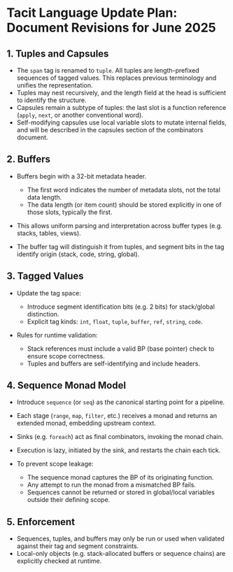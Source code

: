 # Tacit Language Update Plan: Document Revisions for June 2025

## 1. Tuples and Capsules

- The `span` tag is renamed to `tuple`. All tuples are length-prefixed sequences of tagged values. This replaces previous terminology and unifies the representation.
- Tuples may nest recursively, and the length field at the head is sufficient to identify the structure.
- Capsules remain a subtype of tuples: the last slot is a function reference (`apply`, `next`, or another conventional word).
- Self-modifying capsules use local variable slots to mutate internal fields, and will be described in the capsules section of the combinators document.

## 2. Buffers

- Buffers begin with a 32-bit metadata header.

  - The first word indicates the number of metadata slots, not the total data length.
  - The data length (or item count) should be stored explicitly in one of those slots, typically the first.

- This allows uniform parsing and interpretation across buffer types (e.g. stacks, tables, views).
- The buffer tag will distinguish it from tuples, and segment bits in the tag identify origin (stack, code, string, global).

## 3. Tagged Values

- Update the tag space:

  - Introduce segment identification bits (e.g. 2 bits) for stack/global distinction.
  - Explicit tag kinds: `int`, `float`, `tuple`, `buffer`, `ref`, `string`, `code`.

- Rules for runtime validation:

  - Stack references must include a valid BP (base pointer) check to ensure scope correctness.
  - Tuples and buffers are self-identifying and include headers.

## 4. Sequence Monad Model

- Introduce `sequence` (or `seq`) as the canonical starting point for a pipeline.
- Each stage (`range`, `map`, `filter`, etc.) receives a monad and returns an extended monad, embedding upstream context.
- Sinks (e.g. `foreach`) act as final combinators, invoking the monad chain.
- Execution is lazy, initiated by the sink, and restarts the chain each tick.
- To prevent scope leakage:

  - The sequence monad captures the BP of its originating function.
  - Any attempt to run the monad from a mismatched BP fails.
  - Sequences cannot be returned or stored in global/local variables outside their defining scope.

## 5. Enforcement

- Sequences, tuples, and buffers may only be run or used when validated against their tag and segment constraints.
- Local-only objects (e.g. stack-allocated buffers or sequence chains) are explicitly checked at runtime.
